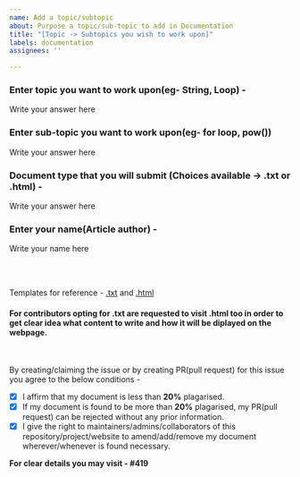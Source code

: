 ```yaml
---
name: Add a topic/subtopic
about: Purpose a topic/sub-topic to add in Documentation
title: "[Topic -> Subtopics you wish to work upon]"
labels: documentation
assignees: ''

---
```


### Enter topic you want to work upon(eg- String, Loop) -
Write your answer here

### Enter sub-topic you want to work upon(eg- for loop, pow())
Write your answer here

### Document type that you will submit (**Choices available** -> .txt or .html) - 
Write your answer here

### Enter your name(Article author) - 
Write your name here

<br><br>

Templates for reference - [.txt](https://github.com/SarthakKeshari/CPP-Questions-and-Solutions/blob/main/Documentation/Template_TXT_Reference.md) and [.html](https://github.com/SarthakKeshari/CPP-Questions-and-Solutions/blob/main/Documentation/Template_HTML_Reference.html)
#### For contributors opting for .txt are requested to visit .html too in order to get clear idea what content to write and how it will be diplayed on the webpage.

<br>

By creating/claiming the issue or by creating PR(pull request) for this issue you agree to the below conditions -

- [x] I affirm that my document is less than **20%** plagarised. <br>
- [x] If my document is found to be more than **20%** plagarised, my PR(pull request) can be rejected without any prior information. <br>
- [x] I give the right to maintainers/admins/collaborators of this repository/project/website to amend/add/remove my document wherever/whenever is found necessary. <br>

**For clear details you may visit - #419**
